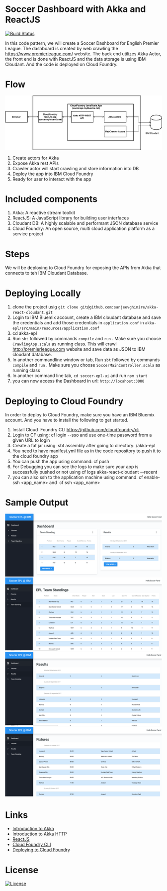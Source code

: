 # Soccer Dashboard with Akka and ReactJS

[![Build Status](https://travis-ci.org/IBM/akka-react-cloudant.svg?branch=master)](https://travis-ci.org/IBM/akka-react-cloudant)

In this code pattern, we will create a Soccer Dashboard for English Premier League. The dashboard is created by web crawling the https://www.premierleague.com/ website. The back end utilizes Akka Actor, the front end is done with ReactJS and the data storage is using IBM Cloudant. And the code is deployed on Cloud Foundry.

# Flow
![Architecture](./assets/soccer%20epl%20architecture.jpg?raw=true "Architecture")

1. Create actors for Akka
2. Expose Akka rest APIs
3. Crawler actor will start crawling and store information into DB
4. Deploy the app into IBM Cloud Foundry
5. Ready for user to interact with the app

# Included components
1. Akka: A reactive stream toolkit
2. ReactJS: A JavaScript library for building user interfaces
3. Cloudant DB: A highly scalable and performant JSON database service
4. Cloud Foundry: An open source, multi cloud application platform as a service project


# Steps
We will be deploying to Cloud Foundry for exposing the APIs from Akka that connects to teh IBM Cloudant Database.

# Deploying Locally
1. clone the project usig `git clone git@github.com:sanjeevghimire/akka-react-cloudant.git`
2. Login to IBM Bluemix account, create a IBM cloudant database and save the credentials and add those credentials in `application.conf` in `akka-epl/src/main/resources/application.conf`
2. cd akka-epl
3. Run `sbt` followed by commands `compile` and `run` . Make sure you choose `CrawlingApp.scala` as running class. This will crawl http://premierleague.com website and save data as JSON to IBM cloudant database.
4. In another commandline window or tab, Run `sbt` followed by commands `compile` and `run` . Make sure you choose `SoccerMainController.scala` as running class
5. In another command line tab, `cd soccer-epl-ui` and run `npm start`
6. you can now access the Dashboard in url: `http://locahost:3000`

# Deploying to Cloud Foundry
In order to deploy to Cloud Foundry, make sure you have an IBM Bluemix account. And you have to install the following to get started.

1. Install Cloud  Foundry CLI https://github.com/cloudfoundry/cli
2. Login to CF using: cf login --sso and use one-time password from a given URL to login
3. Create a fat jar using: sbt assembly after going to directory: /akka-epl
4. You need to have manifest.yml file as in the code repository to push it to the cloud foundry app
5. You can push the app using command: cf push
6. For Debugging you can see the logs to make sure your app is successfully pushed or not using cf logs akka-react-cloudant --recent
7. you can also ssh to the application machine using command: cf enable-ssh <app_name> and  cf ssh <app_name>

# Sample Output
![Dashboard](./assets/dashboard.png?raw=true "Dashboard")
![Team Standing](./assets/teamstanding.png?raw=true "Team Standing")
![Results](./assets/results.png?raw=true "Results")
![Fixtures](./assets/fixtures.png?raw=true "Fixtures")

# Links

<ul>
 	<li><a href="https://doc.akka.io/docs/akka/current/scala/guide/introduction.html">Introduction to Akka</a></li>
 	<li><a href="https://doc.akka.io/docs/akka-http/current/scala/http/introduction.html">Introduction to Akka HTTP</a></li>
 	<li><a href="https://reactjs.org/">ReactJS</a></li>
 	<li><a href="https://github.com/cloudfoundry/cli">Cloud Foundry CLI</a></li>
 	<li><a href="https://docs.cloudfoundry.org/deploying/index.html">Deploying to Cloud Foundry</a></li>
</ul>


# License
[![License](https://img.shields.io/badge/License-Apache%202.0-blue.svg)](https://opensource.org/licenses/Apache-2.0)
